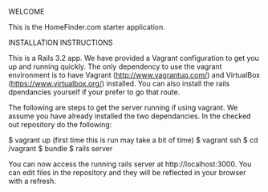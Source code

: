 WELCOME

This is the HomeFinder.com starter application.

INSTALLATION INSTRUCTIONS

This is a Rails 3.2 app.  We have provided a Vagrant configuration to get you up and running
quickly.  The only dependency to use the vagrant environment is to have Vagrant (http://www.vagrantup.com/)
and VirtualBox (https://www.virtualbox.org/) installed.  You can also install the rails dpendancies
yourself if your prefer to go that route.

The following are steps to get the server running if using vagrant.  We assume you have already installed
the two dependancies. In the checked out repository do the following:

$ vagrant up (first time this is run may take a bit of time)
$ vagrant ssh 
$ cd /vagrant
$ bundle
$ rails server

You can now access the running rails server at http://localhost:3000.  You can edit files in the 
repository and they will be reflected in your browser with a refresh.

